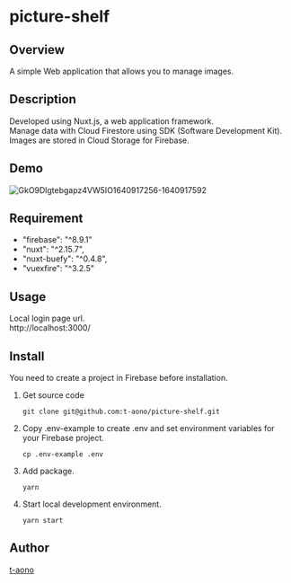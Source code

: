# picture-shelf

## Overview

A simple Web application that allows you to manage images.

## Description

Developed using Nuxt.js, a web application framework.  
Manage data with Cloud Firestore using SDK (Software Development Kit).  
Images are stored in Cloud Storage for Firebase.

## Demo
![GkO9Dlgtebgapz4VW5IO1640917256-1640917592](https://user-images.githubusercontent.com/46856574/147800047-9600f579-fdf6-44e3-961c-770a00cb4071.gif)

<!-- ## VS. -->

## Requirement

- "firebase": "^8.9.1"
- "nuxt": "^2.15.7",
- "nuxt-buefy": "^0.4.8",
- "vuexfire": "^3.2.5"

## Usage

Local login page url.  
 http://localhost:3000/

## Install

You need to create a project in Firebase before installation.

1. Get source code

   ```
   git clone git@github.com:t-aono/picture-shelf.git
   ```

2. Copy .env-example to create .env and set environment variables for your Firebase project.

   ```
   cp .env-example .env
   ```

3. Add package.

   ```
   yarn
   ```

4. Start local development environment.

   ```
   yarn start
   ```

<!-- ## Contribution -->

<!-- ## Licence -->

## Author

[t-aono](https://github.com/t-aono)

<!-- README.md Sample -->
<!-- https://deeeet.com/writing/2014/07/31/readme/ -->
